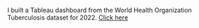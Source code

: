 I built a Tableau dashboard from the World Health Organization Tuberculosis dataset for 2022. [Click here](https://public.tableau.com/app/profile/peter.thibodeau/viz/WorldHealthOrganizationTuberculosis2022/Dashboard)
 

